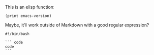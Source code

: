 This is an elisp function\:
``` emacs-lisp
(print emacs-version)
```
Maybe, it'll work outside of Markdown with a good regular expression?

``` shell
#!/bin/bash
```

    ``` code
    code
    ```

